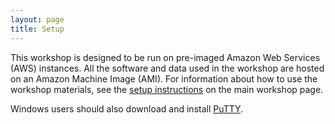 ```yaml
---
layout: page
title: Setup
---
```


This workshop is designed to be run on pre-imaged Amazon Web Services 
(AWS) instances. All the software and data used in the workshop are 
hosted on an Amazon Machine Image (AMI). For information about how to
use the workshop materials, see the 
[setup instructions](http://www.datacarpentry.org/genomics-workshop/setup/) on the main workshop page.

Windows users should also download and install [PuTTY](http://www.putty.org/). 
